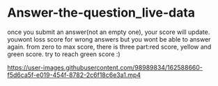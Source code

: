 # Answer-the-question_live-data
once you submit an answer(not an empty one), your score will update. youwont loss score for wrong answers but you wont be able to answer again.
from zero to max score, there is three part:red score, yellow and green score. try to reach green score :)


https://user-images.githubusercontent.com/98989834/162588660-f5d6ca5f-e019-454f-8782-2c6f18c6e3a1.mp4

